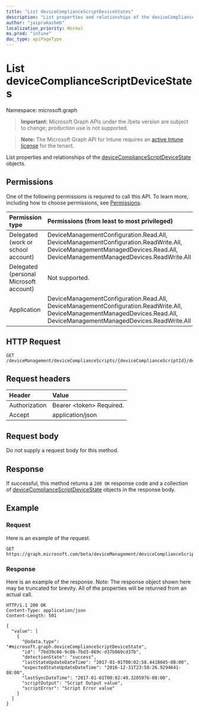 ```yaml
---
title: "List deviceComplianceScriptDeviceStates"
description: "List properties and relationships of the deviceComplianceScriptDeviceState objects."
author: "jaiprakashmb"
localization_priority: Normal
ms.prod: "intune"
doc_type: apiPageType
---
```


# List deviceComplianceScriptDeviceStates

Namespace: microsoft.graph

> **Important:** Microsoft Graph APIs under the /beta version are subject to change; production use is not supported.

> **Note:** The Microsoft Graph API for Intune requires an [active Intune license](https://go.microsoft.com/fwlink/?linkid=839381) for the tenant.

List properties and relationships of the [deviceComplianceScriptDeviceState](../resources/intune-devices-devicecompliancescriptdevicestate.md) objects.

## Permissions
One of the following permissions is required to call this API. To learn more, including how to choose permissions, see [Permissions](/graph/permissions-reference).

|Permission type|Permissions (from least to most privileged)|
|:---|:---|
|Delegated (work or school account)|DeviceManagementConfiguration.Read.All, DeviceManagementConfiguration.ReadWrite.All, DeviceManagementManagedDevices.Read.All, DeviceManagementManagedDevices.ReadWrite.All|
|Delegated (personal Microsoft account)|Not supported.|
|Application|DeviceManagementConfiguration.Read.All, DeviceManagementConfiguration.ReadWrite.All, DeviceManagementManagedDevices.Read.All, DeviceManagementManagedDevices.ReadWrite.All|

## HTTP Request
<!-- {
  "blockType": "ignored"
}
-->
``` http
GET /deviceManagement/deviceComplianceScripts/{deviceComplianceScriptId}/deviceRunStates
```

## Request headers
|Header|Value|
|:---|:---|
|Authorization|Bearer &lt;token&gt; Required.|
|Accept|application/json|

## Request body
Do not supply a request body for this method.

## Response
If successful, this method returns a `200 OK` response code and a collection of [deviceComplianceScriptDeviceState](../resources/intune-devices-devicecompliancescriptdevicestate.md) objects in the response body.

## Example

### Request
Here is an example of the request.
``` http
GET https://graph.microsoft.com/beta/deviceManagement/deviceComplianceScripts/{deviceComplianceScriptId}/deviceRunStates
```

### Response
Here is an example of the response. Note: The response object shown here may be truncated for brevity. All of the properties will be returned from an actual call.
``` http
HTTP/1.1 200 OK
Content-Type: application/json
Content-Length: 501

{
  "value": [
    {
      "@odata.type": "#microsoft.graph.deviceComplianceScriptDeviceState",
      "id": "7bd39c86-9c86-7bd3-869c-d37b869cd37b",
      "detectionState": "success",
      "lastStateUpdateDateTime": "2017-01-01T00:02:58.4418045-08:00",
      "expectedStateUpdateDateTime": "2016-12-31T23:58:26.9294641-08:00",
      "lastSyncDateTime": "2017-01-01T00:02:49.3205976-08:00",
      "scriptOutput": "Script Output value",
      "scriptError": "Script Error value"
    }
  ]
}
```
